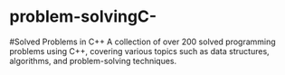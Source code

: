 # problem-solvingC-
#Solved Problems in C++ A collection of over 200 solved programming problems using C++, covering various topics such as data structures, algorithms, and problem-solving techniques.
